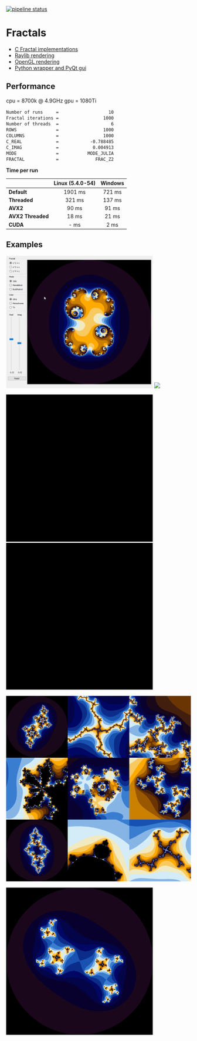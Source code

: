 [![pipeline status](https://gitlab.com/kdries/opengl-fractals/badges/master/pipeline.svg)](https://gitlab.com/kdries/opengl-fractals/commits/master)

# Fractals

- [C Fractal implementations](c-fractals)
- [Raylib rendering](raylib-fractals)
- [OpenGL rendering](opengl-fractals)
- [Python wrapper and PyQt gui](python-fractals)


## Performance

cpu = 8700k @ 4.9GHz
gpu = 1080Ti

```
Number of runs     =                   10
Fractal iterations =                 1000
Number of threads  =                    6
ROWS               =                 1000
COLUMNS            =                 1000
C_REAL             =            -0.788485
C_IMAG             =             0.004913
MODE               =           MODE_JULIA
FRACTAL            =              FRAC_Z2
```

**Time per run**

|                 |  Linux (5.4.0-54)  |  Windows  |
|-----------------|:------------------:|:---------:|
|**Default**      | 1901 ms            | 721 ms    |
|**Threaded**     | 321  ms            | 137 ms    |
|**AVX2**         | 90   ms            | 91  ms    |
|**AVX2 Threaded**| 18   ms            | 21  ms    |
|**CUDA**         | -    ms            | 2   ms    |


## Examples


<p float="left">
  <img src="python-fractals/images/gui_example.gif" width="400" />
  <img src="raylib-fractals/images/example.gif" width="340" />
</p>

<p float="left">
  <img src="images/example_iteration_1.gif" width="400" />
  <img src="images/example_iteration_2.gif" width="400" /> 
</p>


![](images/example_ultra.png)

![](images/example_rotate_ultra.gif)
